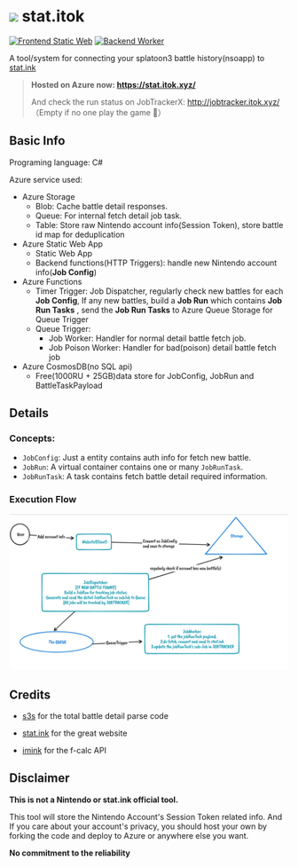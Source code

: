 # <img src="https://user-images.githubusercontent.com/11204672/204310549-5c30aec4-924e-4e15-8a04-27ed9d7afe5c.png" width="25"> stat.itok


[![Frontend Static Web](https://github.com/Itoktsnhc/stat.itok/actions/workflows/azure-static-web-apps-jolly-rock-08ba20c00.yml/badge.svg?branch=release%2Fstatic)](https://github.com/Itoktsnhc/stat.itok/actions/workflows/azure-static-web-apps-jolly-rock-08ba20c00.yml)
[![Backend Worker](https://github.com/Itoktsnhc/stat.itok/actions/workflows/publish_to_azure_func.yml/badge.svg?branch=release%2Fbackground)](https://github.com/Itoktsnhc/stat.itok/actions/workflows/publish_to_azure_func.yml)

A tool/system for connecting your splatoon3 battle history(nsoapp) to [stat.ink](https://stat.ink/)

> **Hosted on Azure now: https://stat.itok.xyz/**
>
> And check the run status on JobTrackerX: http://jobtracker.itok.xyz/ （Empty if no one play the game 🙂）

## Basic Info
Programing language: C#

Azure service used:

- Azure Storage
  - Blob: Cache battle detail responses.
  - Queue: For internal fetch detail job task.
  - Table: Store raw Nintendo account info(Session Token), store battle id map for deduplication
- Azure Static Web App
  - Static Web App
  - Backend functions(HTTP Triggers): handle new Nintendo account info(**Job Config**)
- Azure Functions
  - Timer Trigger: Job Dispatcher, regularly check new battles for each **Job Config**, If any new battles, build a **Job Run** which contains **Job Run Tasks** , send the **Job Run Tasks** to Azure Queue Storage for Queue Trigger
  - Queue Trigger: 
    - Job Worker: Handler for normal detail battle fetch job.
    - Job Poison Worker: Handler for bad(poison) detail battle fetch job
- Azure CosmosDB(no SQL api)
  - Free(1000RU + 25GB)data store for JobConfig, JobRun and BattleTaskPayload



## Details
### Concepts:

- `JobConfig`: Just a entity contains auth info for fetch new battle. 
- `JobRun`: A virtual container contains one or many `JobRunTask`.
- `JobRunTask`: A task contains fetch battle detail required information.

### Execution Flow

![image-20221122160620624](_assets/image-20221122160620624.png)

## Credits

- [s3s](https://github.com/frozenpandaman/s3s) for the total battle detail parse code

- [stat.ink](https://github.com/fetus-hina/stat.ink) for the great website

- [imink](https://github.com/imink-app) for the f-calc API

  

## Disclaimer

**This is not a Nintendo or stat.ink official tool.** 

This tool will store the Nintendo Account's Session Token related info. And If you care about your account's privacy, you should host your own by forking the code and deploy to Azure or anywhere else you want.

**No commitment to the reliability**
